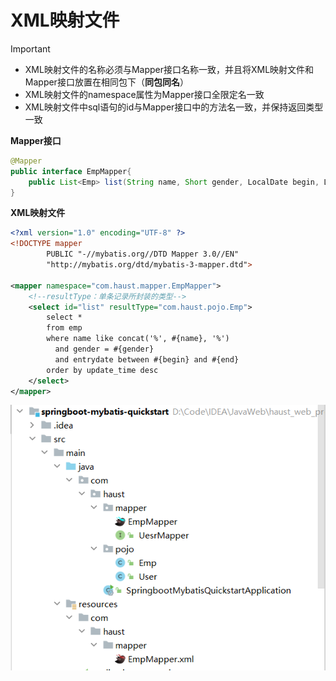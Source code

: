 # XML映射文件

> [!IMPORTANT]
>
> - XML映射文件的名称必须与Mapper接口名称一致，并且将XML映射文件和Mapper接口放置在相同包下（**同包同名**）
> - XML映射文件的namespace属性为Mapper接口全限定名一致
> - XML映射文件中sql语句的id与Mapper接口中的方法名一致，并保持返回类型一致

**Mapper接口**

```java
@Mapper
public interface EmpMapper{
    public List<Emp> list(String name, Short gender, LocalDate begin, LocalDate end);
}
```

**XML映射文件**

```xml
<?xml version="1.0" encoding="UTF-8" ?>
<!DOCTYPE mapper
        PUBLIC "-//mybatis.org//DTD Mapper 3.0//EN"
        "http://mybatis.org/dtd/mybatis-3-mapper.dtd">

<mapper namespace="com.haust.mapper.EmpMapper">
    <!--resultType：单条记录所封装的类型-->
    <select id="list" resultType="com.haust.pojo.Emp">
        select *
        from emp
        where name like concat('%', #{name}, '%')
          and gender = #{gender}
          and entrydate between #{begin} and #{end}
        order by update_time desc
    </select>
</mapper>
```

![xml映射文件目录规范](assets/xml映射文件目录规范.png)

